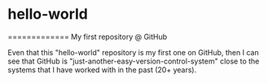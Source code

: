 # hello-world
=============
My first repository @ GitHub

Even that this "hello-world" repository is my first one on GitHub, then I can see that GitHub is "just-another-easy-version-control-system" close to the systems that I have worked with in the past (20+ years).


